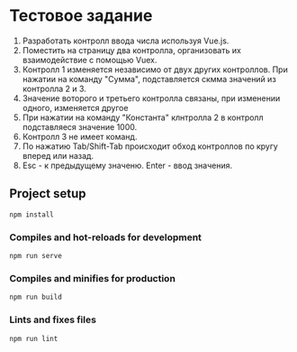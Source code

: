 # Тестовое задание

1. Разработать контролл ввода числа используя Vue.js.
2. Поместить на страницу два контролла, организовать их взаимодействие с помощью Vuex.
3. Контролл 1 изменяется независимо от двух других контроллов. При нажатии на команду "Сумма", подставляется скмма значений из контролла 2 и 3.
4. Значение воторого и третьего контролла связаны, при изменении одного, изменяется другое
5. При нажатии на команду "Константа" клнтролла 2 в контролл подставляеся значение 1000.
6. Контролл 3 не имеет команд.
7. По нажатию Tab/Shift-Tab происходит обход контроллов по кругу вперед или назад.
8. Esc - к предыдущему значеню. Enter - ввод значения.

## Project setup
```
npm install
```

### Compiles and hot-reloads for development
```
npm run serve
```

### Compiles and minifies for production
```
npm run build
```

### Lints and fixes files
```
npm run lint
```

